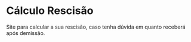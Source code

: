# Cálculo Rescisão
Site para calcular a sua rescisão, caso tenha dúvida em quanto receberá após demissão.
